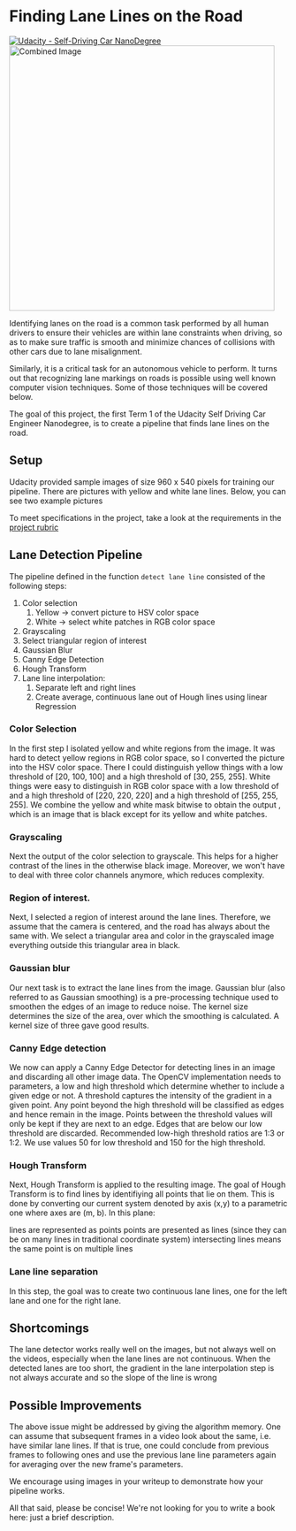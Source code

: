 # **Finding Lane Lines on the Road**
[![Udacity - Self-Driving Car NanoDegree](https://s3.amazonaws.com/udacity-sdc/github/shield-carnd.svg)](http://www.udacity.com/drive)
<img src="examples/laneLines_thirdPass.jpg" width="480" alt="Combined Image" />

Identifying lanes on the road is a common task performed by all human drivers to ensure their vehicles are within lane constraints when driving, so as to make sure traffic is smooth and minimize chances of collisions with other cars due to lane misalignment.

Similarly, it is a critical task for an autonomous vehicle to perform. It turns out that recognizing lane markings on roads is possible using well known computer vision techniques. Some of those techniques will be covered below.

The goal of this project, the first Term 1 of the Udacity Self Driving Car Engineer Nanodegree, is to create a pipeline that finds lane lines on the road.

Setup
---

Udacity provided sample images of size 960 x 540 pixels for training our pipeline. There are pictures with yellow and white lane lines. Below, you can see two example pictures


To meet specifications in the project, take a look at the requirements in the [project rubric](https://review.udacity.com/#!/rubrics/322/view)

Lane Detection Pipeline
---
The pipeline defined in the function `detect lane line` consisted of the following steps:
1. Color selection
    1. Yellow -> convert picture to HSV color space
    1. White -> select white patches in RGB color space
1. Grayscaling
1. Select triangular region of interest
1. Gaussian Blur
1. Canny Edge Detection
1. Hough Transform
1. Lane line interpolation:
    1. Separate left and right lines
    1. Create average, continuous lane out of Hough lines using linear Regression

### Color Selection
In the first step I isolated yellow and white regions from the image. It was hard to detect yellow regions in RGB color space, so I converted the picture into the HSV color space. There I could distinguish yellow things with a low threshold of 
[20, 100, 100] and a high threshold of [30, 255, 255]. White things were easy to distinguish in RGB color space with a low threshold of and a high threshold of [220, 220, 220] and a high threshold of [255, 255, 255]. We combine the yellow and white mask bitwise to obtain the output , which is an image that is black except for its yellow and white patches. 

### Grayscaling
Next the output of the color selection to grayscale. This helps for a higher contrast of the lines in the otherwise black image. Moreover, we won't have to deal with three color channels anymore, which reduces complexity.

### Region of interest.
Next, I selected a region of interest around the lane lines. Therefore, we assume that the camera is centered, and the road has always about the same with. We select a triangular area and color in the grayscaled image everything outside this triangular area in black.

### Gaussian blur
Our next task is to extract the lane lines from the image. Gaussian blur (also referred to as Gaussian smoothing) is a pre-processing technique used to smoothen the edges of an image to reduce noise. The kernel size determines the size of the area, over which the smoothing is calculated. A kernel size of three gave good results.

### Canny Edge detection
We now can apply a Canny Edge Detector for detecting lines in an image and discarding all other image data. The OpenCV implementation needs to parameters, a low and high threshold which determine whether to include a given edge or not. A threshold captures the intensity of the gradient in a given point. Any point beyond the high threshold will be classified as edges and hence remain in the image. Points between the threshold values will only be kept if they are next to an edge. Edges that are below our low threshold are discarded. Recommended low-high threshold ratios are 1:3 or 1:2. We use values 50 for low threshold and 150 for the high threshold.

### Hough Transform
Next, Hough Transform is applied to the resulting image. The goal of Hough Transform is to find lines by identifiying all points that lie on them. This is done by converting our current system denoted by axis (x,y) to a parametric one where axes are (m, b). In this plane:

lines are represented as points
points are presented as lines (since they can be on many lines in traditional coordinate system)
intersecting lines means the same point is on multiple lines

### Lane line separation
In this step, the goal was to create two continuous lane lines, one for the left lane and one for the right lane. 

Shortcomings
---
The lane detector works really well on the images, but not always well on the videos, especially when the lane lines are not continuous. When the detected lanes are too short, the gradient in the lane interpolation step is not always accurate and so the slope of the line is wrong

Possible Improvements
---
The above issue might be addressed by giving the algorithm memory. One can assume that subsequent frames in a video look about the same, i.e. have similar lane lines. If that is true, one could conclude from previous frames to following ones and use the previous lane line parameters again for averaging over the new frame's parameters.



We encourage using images in your writeup to demonstrate how your pipeline works.  

All that said, please be concise!  We're not looking for you to write a book here: just a brief description.
 




